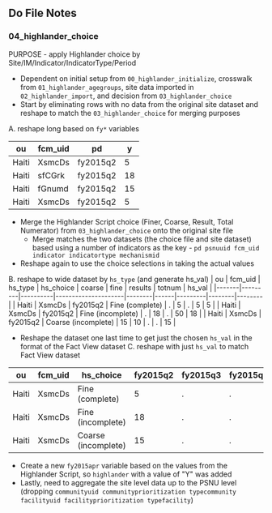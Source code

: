 ## Do File Notes
### 04_highlander_choice

PURPOSE - apply Highlander choice by Site/IM/Indicator/IndicatorType/Period

- Dependent on initial setup from `00_highlander_initialize`, crosswalk from `01_highlander_agegroups`,  site data imported in `02_highlander_import`, and decision from `03_highlander_choice`
- Start by eliminating rows with no data from the original site dataset and reshape to match the `03_highlander_choice` for merging purposes

A. reshape long based on `fy*` variables

| ou    | fcm_uid | pd       | y  |
|-------|---------|----------|----|
| Haiti | XsmcDs  | fy2015q2 | 5  |
| Haiti | sfCGrk  | fy2015q2 | 18 |
| Haiti | fGnumd  | fy2015q2 | 15 |
| Haiti | XsmcDs  | fy2015q2 | 5  |

- Merge the Highlander Script choice (Finer, Coarse, Result, Total Numerator) from `03_highlander_choice` onto the original site file
  -  Merge matches the two datasets (the choice file and site dataset) based using a number of indicators as the key - `pd psnuuid fcm_uid indicator indicatortype mechanismid`
- Reshape again to use the choice selections in taking the actual values

B. reshape to wide dataset by `hs_type` (and generate hs_val)
| ou    | fcm_uid | hs_type  | hs_choice           | coarse | fine | results | totnum | hs_val |
|-------|---------|----------|---------------------|--------|------|---------|--------|--------|
| Haiti | XsmcDs  | fy2015q2 | Fine (complete)     | .      | 5    | .       | 5      | 5      |
| Haiti | XsmcDs  | fy2015q2 | Fine (incomplete)   | .      | 18   | .       | 50     | 18     |
| Haiti | XsmcDs  | fy2015q2 | Coarse (incomplete) | 15     | 10   | .       | .      | 15     |

- Reshape the dataset one last time to get just the chosen `hs_val` in the format of the Fact View dataset
C. reshape with just `hs_val` to match Fact View dataset

| ou    | fcm_uid | hs_choice           | fy2015q2 | fy2015q3 | fy2015q4 |
|-------|---------|---------------------|----------|----------|----------|
| Haiti | XsmcDs  | Fine (complete)     | 5        | .        | .        |
| Haiti | XsmcDs  | Fine (incomplete)   | 18       | .        | .        |
| Haiti | XsmcDs  | Coarse (incomplete) | 15       | .        | .        |

- Create a new `fy2015apr` variable based on the values from the Highlander Script, so `highlander` with a value of "Y" was added
- Lastly, need to aggregate the site level data up to the PSNU level (dropping `communityuid communityprioritization typecommunity facilityuid facilityprioritization typefacility`)

